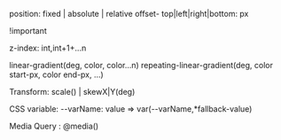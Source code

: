 position: fixed | absolute | relative
offset- top|left|right|bottom: px 

!important

z-index: int,int+1+...n

linear-gradient(deg, color, color...n)
repeating-linear-gradient(deg, color start-px, color end-px, ...)

Transform: scale() | skewX|Y(deg)

CSS variable: --varName: value => var(--varName,*fallback-value)

Media Query : @media()